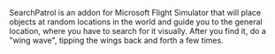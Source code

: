 SearchPatrol is an addon for Microsoft Flight Simulator
that will place objects at random locations in the world and 
guide you to the general location, where you have to search for it visually.
After you find it, do a "wing wave", tipping the wings back and forth a few times.